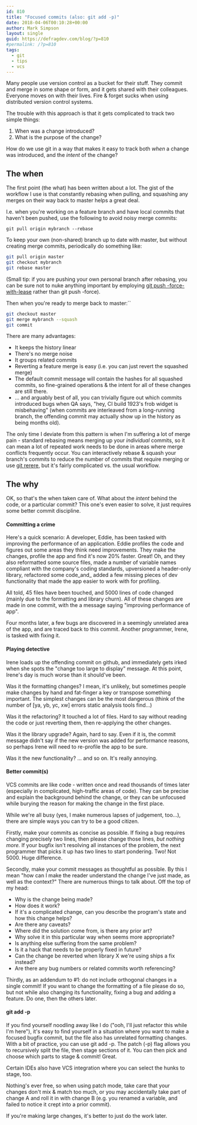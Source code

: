 ```yaml
---
id: 810
title: "Focused commits (also: git add -p)"
date: 2018-04-06T00:10:28+00:00
author: Mark Simpson
layout: single
guid: https://defragdev.com/blog/?p=810
#permalink: /?p=810
tags:
  - git
  - tips
  - vcs
---
```

Many people use version control as a bucket for their stuff. They commit and merge in some shape or form, and it gets shared with their colleagues. Everyone moves on with their lives. Fire & forget sucks when using distributed version control systems.

The trouble with this approach is that it gets complicated to track two simple things:

  1. When was a change introduced?
  2. What is the purpose of the change?

How do we use git in a way that makes it easy to track both _when_ a change was introduced, and the _intent_ of the change?

## The when

The first point (the what) has been written about a lot. The gist of the workflow I use is that constantly rebasing when pulling, and squashing any merges on their way back to master helps a great deal.

I.e. when you're working on a feature branch and have local commits that haven't been pushed, use the following to avoid noisy merge commits:

`git pull origin mybranch --rebase`

To keep your own (non-shared) branch up to date with master, but without creating merge commits, periodically do something like:

```bash
git pull origin master
git checkout mybranch
git rebase master
```

(Small tip: if you are pushing your own personal branch after rebasing, you can be sure not to nuke anything important by employing [git push -force-with-lease](https://developer.atlassian.com/blog/2015/04/force-with-lease/) rather than git push -force).

Then when you're ready to merge back to master:``

```bash
git checkout master
git merge mybranch --squash
git commit
```

There are many advantages:

* It keeps the history linear
* There's no merge noise
* It groups related commits
* Reverting a feature merge is easy (i.e. you can just revert the squashed merge)
* The default commit message will contain the hashes for all squashed commits, so fine-grained operations & the intent for all of these changes are still there.
* ... and arguably best of all, you can trivially figure out which commits introduced bugs when QA says, "hey, CI build 1923's frob widget is misbehaving" (when commits are interleaved from a long-running branch, the offending commit may actually show up in the history as being months old).

The only time I deviate from this pattern is when I'm suffering a lot of merge pain - standard rebasing means merging up your _individual_ commits, so it can mean a lot of repeated work needs to be done in areas where merge conflicts frequently occur. You can interactively rebase & squash your branch's commits to reduce the number of commits that require merging or use [git rerere](https://git-scm.com/docs/git-rerere), but it's fairly complicated vs. the usual workflow.

## The why

OK, so that's the when taken care of. What about the _intent_ behind the code, or a particular commit? This one's even easier to solve, it just requires some better commit discipline.

#### Committing a crime

Here's a quick scenario: A developer, Eddie, has been tasked with improving the performance of an application. Eddie profiles the code and figures out some areas they think need improvements. They make the changes, profile the app and find it's now 20% faster. Great! Oh, and they also reformatted some source files, made a number of variable names compliant with the company's coding standards, upversioned a header-only library, refactored some code_and_ added a few missing pieces of dev functionality that made the app easier to work with for profiling.

All told, 45 files have been touched, and 5000 lines of code changed (mainly due to the formatting and library churn). All of these changes are made in one commit, with the a message saying "improving performance of app".

Four months later, a few bugs are discovered in a seemingly unrelated area of the app, and are traced back to this commit. Another programmer, Irene, is tasked with fixing it.

#### Playing detective

Irene loads up the offending commit on github, and immediately gets irked when she spots the "change too large to display" message. At this point, Irene's day is much worse than it should've been.

Was it the formatting changes? I mean, it's unlikely, but sometimes people make changes by hand and fat-finger a key or transpose something important. The simplest changes can be the most dangerous (think of the number of [ya, yb, yc, xw] errors static analysis tools find...)

Was it the refactoring? It touched a lot of files. Hard to say without reading the code or just reverting them, then re-applying the other changes.

Was it the library upgrade? Again, hard to say. Even if it is, the commit message didn't say if the new version was added for performance reasons, so perhaps Irene will need to re-profile the app to be sure.

Was it the new functionality? ... and so on. It's really annoying.

#### Better commit(s)

VCS commits are like code - written once and read thousands of times later (especially in complicated, high-traffic areas of code). They can be precise and explain the background behind the change, or they can be unfocused while burying the reason for making the change in the first place.

While we're all busy (yes, I make numerous lapses of judgement, too...), there are simple ways you can try to be a good citizen.

Firstly, make your commits as concise as possible. If fixing a bug requires changing precisely two lines, then please change those lines, _but nothing more._ If your bugfix isn't resolving all instances of the problem, the next programmer that picks it up has two lines to start pondering. Two! Not 5000. Huge difference.

Secondly, make your commit messages as thoughtful as possible. By this I mean "how can I make the reader understand the change I've just made, as well as the context?" There are numerous things to talk about. Off the top of my head:

  * Why is the change being made?
  * How does it work?
  * If it's a complicated change, can you describe the program's state and how this change helps?
  * Are there any caveats?
  * Where did the solution come from, is there any prior art?
  * Why solve it in this particular way when <other way> seems more appropriate?
  * Is anything else suffering from the same problem?
  * Is it a hack that needs to be properly fixed in future?
  * Can the change be reverted when library X we're using ships a fix instead?
  * Are there any bug numbers or related commits worth referencing?

Thirdly, as an addendum to #1: do not include orthogonal changes in a single commit! If you want to change the formatting of a file please do so, but not while also changing its functionality, fixing a bug and adding a feature. Do one, then the others later.

#### git add -p

If you find yourself noodling away like I do ("ooh, I'll just refactor this while I'm here"), it's easy to find yourself in a situation where you want to make a focused bugfix commit, but the file also has unrelated formatting changes. With a bit of practice, you can use git add -p. The patch (-p) flag allows you to recursively split the file, then stage sections of it. You can then pick and choose which parts to stage & commit! Great.

Certain IDEs also have VCS integration where you can select the hunks to stage, too.

Nothing's ever free, so when using patch mode, take care that your changes don't mix & match too much, or you may accidentally take part of change A and roll it in with change B (e.g. you renamed a variable, and failed to notice it crept into a prior commit).

If you're making large changes, it's better to just do the work later.